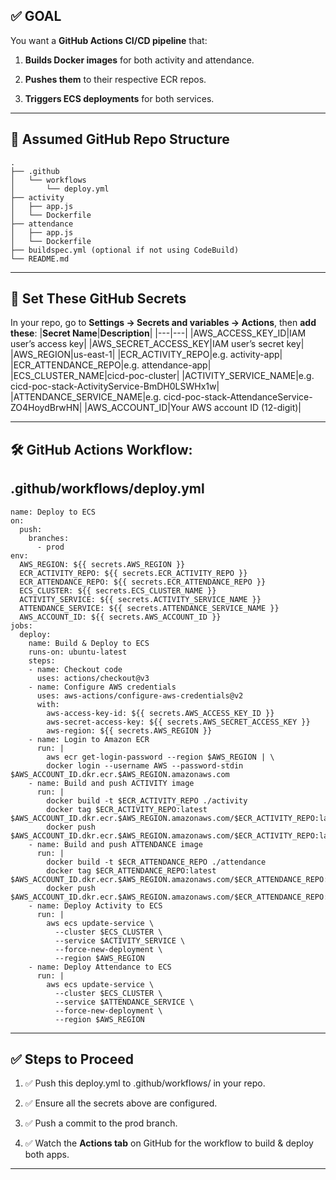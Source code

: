 ## **✅ GOAL**
  
You want a **GitHub Actions CI/CD pipeline** that:
1. **Builds Docker images** for both activity and attendance.
    
2. **Pushes them** to their respective ECR repos.
    
3. **Triggers ECS deployments** for both services.
    
---

## **📁 Assumed GitHub Repo Structure**
```
.
├── .github
│   └── workflows
│       └── deploy.yml
├── activity
│   ├── app.js
│   └── Dockerfile
├── attendance
│   ├── app.js
│   └── Dockerfile
├── buildspec.yml (optional if not using CodeBuild)
└── README.md
```

---

## **🔐 Set These GitHub Secrets**
  
In your repo, go to **Settings → Secrets and variables → Actions**, then **add these**:
|**Secret Name**|**Description**|
|---|---|
|AWS_ACCESS_KEY_ID|IAM user’s access key|
|AWS_SECRET_ACCESS_KEY|IAM user’s secret key|
|AWS_REGION|us-east-1|
|ECR_ACTIVITY_REPO|e.g. activity-app|
|ECR_ATTENDANCE_REPO|e.g. attendance-app|
|ECS_CLUSTER_NAME|cicd-poc-cluster|
|ACTIVITY_SERVICE_NAME|e.g. cicd-poc-stack-ActivityService-BmDH0LSWHx1w|
|ATTENDANCE_SERVICE_NAME|e.g. cicd-poc-stack-AttendanceService-ZO4HoydBrwHN|
|AWS_ACCOUNT_ID|Your AWS account ID (12-digit)|

---

## **🛠️ GitHub Actions Workflow:** 
## **.github/workflows/deploy.yml**
```
name: Deploy to ECS
on:
  push:
    branches:
      - prod
env:
  AWS_REGION: ${{ secrets.AWS_REGION }}
  ECR_ACTIVITY_REPO: ${{ secrets.ECR_ACTIVITY_REPO }}
  ECR_ATTENDANCE_REPO: ${{ secrets.ECR_ATTENDANCE_REPO }}
  ECS_CLUSTER: ${{ secrets.ECS_CLUSTER_NAME }}
  ACTIVITY_SERVICE: ${{ secrets.ACTIVITY_SERVICE_NAME }}
  ATTENDANCE_SERVICE: ${{ secrets.ATTENDANCE_SERVICE_NAME }}
  AWS_ACCOUNT_ID: ${{ secrets.AWS_ACCOUNT_ID }}
jobs:
  deploy:
    name: Build & Deploy to ECS
    runs-on: ubuntu-latest
    steps:
    - name: Checkout code
      uses: actions/checkout@v3
    - name: Configure AWS credentials
      uses: aws-actions/configure-aws-credentials@v2
      with:
        aws-access-key-id: ${{ secrets.AWS_ACCESS_KEY_ID }}
        aws-secret-access-key: ${{ secrets.AWS_SECRET_ACCESS_KEY }}
        aws-region: ${{ secrets.AWS_REGION }}
    - name: Login to Amazon ECR
      run: |
        aws ecr get-login-password --region $AWS_REGION | \
        docker login --username AWS --password-stdin $AWS_ACCOUNT_ID.dkr.ecr.$AWS_REGION.amazonaws.com
    - name: Build and push ACTIVITY image
      run: |
        docker build -t $ECR_ACTIVITY_REPO ./activity
        docker tag $ECR_ACTIVITY_REPO:latest $AWS_ACCOUNT_ID.dkr.ecr.$AWS_REGION.amazonaws.com/$ECR_ACTIVITY_REPO:latest
        docker push $AWS_ACCOUNT_ID.dkr.ecr.$AWS_REGION.amazonaws.com/$ECR_ACTIVITY_REPO:latest
    - name: Build and push ATTENDANCE image
      run: |
        docker build -t $ECR_ATTENDANCE_REPO ./attendance
        docker tag $ECR_ATTENDANCE_REPO:latest $AWS_ACCOUNT_ID.dkr.ecr.$AWS_REGION.amazonaws.com/$ECR_ATTENDANCE_REPO:latest
        docker push $AWS_ACCOUNT_ID.dkr.ecr.$AWS_REGION.amazonaws.com/$ECR_ATTENDANCE_REPO:latest
    - name: Deploy Activity to ECS
      run: |
        aws ecs update-service \
          --cluster $ECS_CLUSTER \
          --service $ACTIVITY_SERVICE \
          --force-new-deployment \
          --region $AWS_REGION
    - name: Deploy Attendance to ECS
      run: |
        aws ecs update-service \
          --cluster $ECS_CLUSTER \
          --service $ATTENDANCE_SERVICE \
          --force-new-deployment \
          --region $AWS_REGION
```

---

## **✅ Steps to Proceed**
1. ✅ Push this deploy.yml to .github/workflows/ in your repo.
    
2. ✅ Ensure all the secrets above are configured.
    
3. ✅ Push a commit to the prod branch.
    
4. ✅ Watch the **Actions tab** on GitHub for the workflow to build & deploy both apps.
    
---
